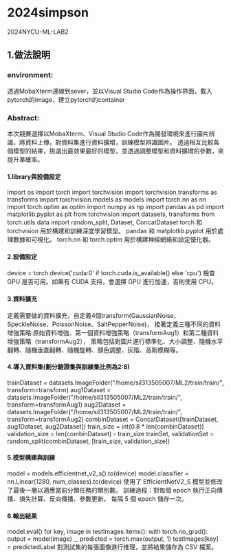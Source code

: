 # 2024simpson
2024NYCU-ML-LAB2

## 1.做法說明
### environment:
透過MobaXterm連線到sever，並以Visual Studio Code作為操作界面，載入pytorch的image，建立pytorch的container
### Abstract:
本次競賽選擇以MobaXterm、Visual Studio Code作為開發環境來進行圖片辨識，將資料上傳，對資料集進行資料擴增，訓練模型辨識圖片。
透過相互比較各個模型的結果，挑選出最效果最好的模型，並透過調整模型和資料擴增的參數，來提升準確率。
#### 1.library與設備設定
import os
import torch
import torchvision
import torchvision.transforms as transforms
import torchvision.models as models
import torch.nn as nn
import torch.optim as optim
import numpy as np
import pandas as pd
import matplotlib.pyplot as plt
from torchvision import datasets, transforms
from torch.utils.data import random_split, Dataset, ConcatDataset
torch 和 torchvision 用於構建和訓練深度學習模型。
pandas 和 matplotlib.pyplot 用於處理數據和可視化。
torch.nn 和 torch.optim 用於構建神經網絡和設定優化器。

#### 2.設備設定
device = torch.device('cuda:0' if torch.cuda.is_available() else 'cpu')
檢查 GPU 是否可用。如果有 CUDA 支持，會選擇 GPU 進行加速，否則使用 CPU。

#### 3.資料擴充
定義需要做的資料擴充，自定義4個transform(GaussianNoise、SpeckleNoise、PoissonNoise、SaltPepperNoise)，
接著定義三種不同的資料增強策略:原始資料增強、第一個資料增強策略（transformAug1）和第二種資料增強策略（transformAug2），
策略包括對圖片進行標準化、大小調整、隨機水平翻轉、隨機垂直翻轉、隨機旋轉、顏色調整、灰階、高斯模糊等。

#### 4.導入資料集(劃分驗證集與訓練集比例為2:8)
trainDataset = datasets.ImageFolder("/home/sil313505007/ML2/train/train/", transform=transform)
aug1Dataset = datasets.ImageFolder("/home/sil313505007/ML2/train/train/", transform=transformAug1)
aug2Dataset = datasets.ImageFolder("/home/sil313505007/ML2/train/train/", transform=transformAug2)
combinDataset = ConcatDataset([trainDataset, aug1Dataset, aug2Dataset])
train_size = int(0.8 * len(combinDataset))
validation_size = len(combinDataset) - train_size
trainSet, validationSet = random_split(combinDataset, [train_size, validation_size])

#### 5.模型構建與訓練
model = models.efficientnet_v2_s().to(device)
model.classifier = nn.Linear(1280, num_classes).to(device)
使用了 EfficientNetV2_S 模型並修改了最後一層以適應當前分類任務的類別數。
訓練過程：對每個 epoch 執行正向傳播、損失計算、反向傳播、參數更新。
每隔 5 個 epoch 儲存一次。

#### 6.輸出結果
model.eval() 
for key, image in testImages.items():
    with torch.no_grad():
        output = model(image)
    _, predicted = torch.max(output, 1)
    testImages[key] = predictedLabel
    對測試集的每張圖像進行推理，並將結果儲存為 CSV 檔案。



